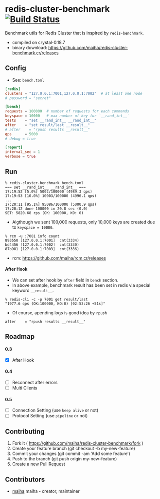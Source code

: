 # redis-cluster-benchmark [![Build Status](https://travis-ci.org/maiha/redis-cluster-benchmark.cr.svg?branch=master)](https://travis-ci.org/maiha/redis-cluster-benchmark.cr)

Benchmark utils for Redis Cluster that is inspired by `redis-benchmark`.

- compiled on crystal-0.18.7
- binary download: https://github.com/maiha/redis-cluster-benchmark.cr/releases

## Config

- See: `bench.toml`

```toml
[redis]
clusters = "127.0.0.1:7001,127.0.0.1:7002"  # at least one node
# password = "secret"

[bench]
requests = 100000  # number of requests for each commands
keyspace = 10000   # max number of key for `__rand_int__`
tests    = "set __rand_int__ __rand_int__"
after    = "set result/last __result__"
# after    = "rpush results __result__"
qps      = 5000
# debug = true

[report]
interval_sec = 1
verbose = true
```

## Run

```shell
% redis-cluster-benchmark bench.toml
=== set __rand_int__ __rand_int__ ===
17:19:52 [5.0%] 5002/100000 (4989.3 qps)
17:19:53 [10.0%] 10003/100000 (4996.1 qps)
...
17:20:11 [95.1%] 95086/100000 (5000.9 qps)
17:20:12 done 100000 in 20.8 sec (0.0)
SET: 5820.68 rps (OK: 100000, KO: 0)
```

- Algthough we sent 100,000 requests, only 10,000 keys are created due to `keyspace = 10000`.

```
% rcm -u :7001 info count
893550 [127.0.0.1:7001]  cnt(3334)
bd4456 [127.0.0.1:7002]  cnt(3330)
87b981 [127.0.0.1:7003]  cnt(3336)
```

- rcm: https://github.com/maiha/rcm.cr/releases


#### After Hook

- We can set after hook by `after` field in `bench` section.
- In above example, benchmark result has been set in redis via special keyword `__result__`.

```
% redis-cli -c -p 7001 get result/last
"1977.6 qps (OK:100000, KO:0) [02:53:26 +51s]"
```

- Of course, apending logs is good idea by `rpush`

```
after    = "rpush results __result__"
```

## Roadmap

#### 0.3
- [x] After Hook

#### 0.4
- [ ] Reconnect after errors
- [ ] Multi Clients

#### 0.5
- [ ] Connection Setting (use `keep alive` or not)
- [ ] Protocol Setting (use `pipeline` or not)

## Contributing

1. Fork it ( https://github.com/maiha/redis-cluster-benchmark/fork )
2. Create your feature branch (git checkout -b my-new-feature)
3. Commit your changes (git commit -am 'Add some feature')
4. Push to the branch (git push origin my-new-feature)
5. Create a new Pull Request

## Contributors

- [maiha](https://github.com/maiha) maiha - creator, maintainer
